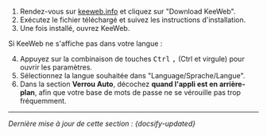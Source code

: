 1. Rendez-vous sur [keeweb.info](https://keeweb.info) et cliquez sur "Download KeeWeb".
2. Exécutez le fichier téléchargé et suivez les instructions d'installation.
3. Une fois installé, ouvrez KeeWeb.

Si KeeWeb ne s'affiche pas dans votre langue :

4. Appuyez sur la combinaison de touches <kbd>Ctrl</kbd> <kbd>,</kbd> (Ctrl et virgule) pour ouvrir les paramètres.
5. Sélectionnez la langue souhaitée dans "Language/Sprache/Langue".
6. Dans la section **Verrou Auto**, décochez **quand l'appli est en arrière-plan**, afin que votre base de mots de passe ne se vérouille pas trop fréquemment.

---

*Dernière mise à jour de cette section : {docsify-updated}*

